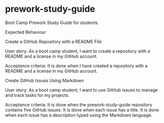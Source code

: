 # prework-study-guide

Boot Camp Prework Study Guide for students.

Expected Behaviour

Create a GitHub Repository with a README File

User story:
    As a boot camp student, I want to create a repository with a README and a license in my GitHub account.

Acceptance criteria:
    It is done when I have created a repository with a README and a license in my GitHub account.

Create GitHub Issues Using Markdown

User story:
    As a boot camp student, I want to use GitHub issues to manage and track tasks for my projects.
  
Acceptance criteria:
    It is done when the prework-study-guide repository contains five GitHub issues.
    It is done when each issue has a title.
    It is done when each issue has a description typed using the Markdown language.
